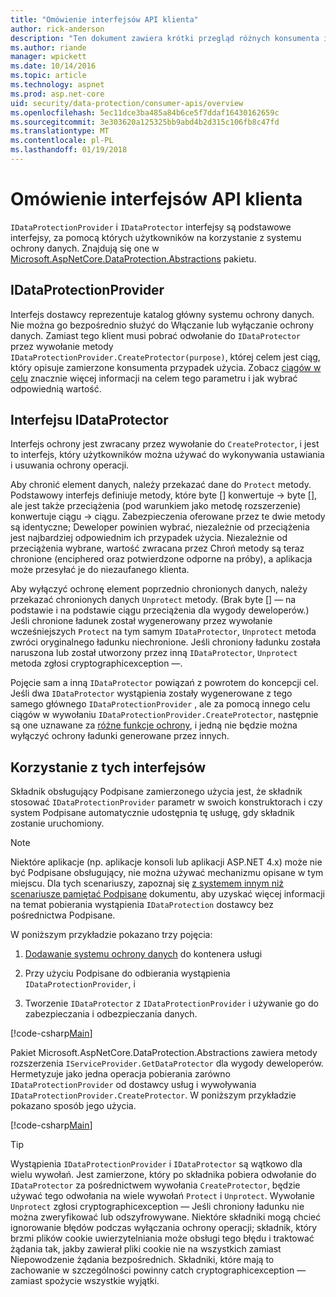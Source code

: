 ```yaml
---
title: "Omówienie interfejsów API klienta"
author: rick-anderson
description: "Ten dokument zawiera krótki przegląd różnych konsumenta interfejsami API dostępnymi w bibliotece platformy ASP.NET Core ochrony danych."
ms.author: riande
manager: wpickett
ms.date: 10/14/2016
ms.topic: article
ms.technology: aspnet
ms.prod: asp.net-core
uid: security/data-protection/consumer-apis/overview
ms.openlocfilehash: 5ec11dce3ba485a84b6ce5f7ddaf16430162659c
ms.sourcegitcommit: 3e303620a125325bb9abd4b2d315c106fb8c47fd
ms.translationtype: MT
ms.contentlocale: pl-PL
ms.lasthandoff: 01/19/2018
---
```

# <a name="consumer-apis-overview"></a>Omówienie interfejsów API klienta

`IDataProtectionProvider` i `IDataProtector` interfejsy są podstawowe interfejsy, za pomocą których użytkowników na korzystanie z systemu ochrony danych. Znajdują się one w [Microsoft.AspNetCore.DataProtection.Abstractions](https://www.nuget.org/packages/Microsoft.AspNetCore.DataProtection.Abstractions/) pakietu.

## <a name="idataprotectionprovider"></a>IDataProtectionProvider

Interfejs dostawcy reprezentuje katalog główny systemu ochrony danych. Nie można go bezpośrednio służyć do Włączanie lub wyłączanie ochrony danych. Zamiast tego klient musi pobrać odwołanie do `IDataProtector` przez wywołanie metody `IDataProtectionProvider.CreateProtector(purpose)`, której celem jest ciąg, który opisuje zamierzone konsumenta przypadek użycia. Zobacz [ciągów w celu](purpose-strings.md) znacznie więcej informacji na celem tego parametru i jak wybrać odpowiednią wartość.

## <a name="idataprotector"></a>Interfejsu IDataProtector

Interfejs ochrony jest zwracany przez wywołanie do `CreateProtector`, i jest to interfejs, który użytkowników można używać do wykonywania ustawiania i usuwania ochrony operacji.

Aby chronić element danych, należy przekazać dane do `Protect` metody. Podstawowy interfejs definiuje metody, które byte [] konwertuje -> byte [], ale jest także przeciążenia (pod warunkiem jako metodę rozszerzenie) konwertuje ciągu -> ciągu. Zabezpieczenia oferowane przez te dwie metody są identyczne; Deweloper powinien wybrać, niezależnie od przeciążenia jest najbardziej odpowiednim ich przypadek użycia. Niezależnie od przeciążenia wybrane, wartość zwracana przez Chroń metody są teraz chronione (enciphered oraz potwierdzone odporne na próby), a aplikacja może przesyłać je do niezaufanego klienta.

Aby wyłączyć ochronę element poprzednio chronionych danych, należy przekazać chronionych danych `Unprotect` metody. (Brak byte [] — na podstawie i na podstawie ciągu przeciążenia dla wygody deweloperów.) Jeśli chronione ładunek został wygenerowany przez wywołanie wcześniejszych `Protect` na tym samym `IDataProtector`, `Unprotect` metoda zwróci oryginalnego ładunku niechronione. Jeśli chroniony ładunku została naruszona lub został utworzony przez inną `IDataProtector`, `Unprotect` metoda zgłosi cryptographicexception —.

Pojęcie sam a inną `IDataProtector` powiązań z powrotem do koncepcji cel. Jeśli dwa `IDataProtector` wystąpienia zostały wygenerowane z tego samego głównego `IDataProtectionProvider` , ale za pomocą innego celu ciągów w wywołaniu `IDataProtectionProvider.CreateProtector`, następnie są one uznawane za [różne funkcje ochrony](purpose-strings.md), i jedną nie będzie można wyłączyć ochrony ładunki generowane przez innych.

## <a name="consuming-these-interfaces"></a>Korzystanie z tych interfejsów

Składnik obsługujący Podpisane zamierzonego użycia jest, że składnik stosować `IDataProtectionProvider` parametr w swoich konstruktorach i czy system Podpisane automatycznie udostępnia tę usługę, gdy składnik zostanie uruchomiony.

> [!NOTE]
> Niektóre aplikacje (np. aplikacje konsoli lub aplikacji ASP.NET 4.x) może nie być Podpisane obsługujący, nie można używać mechanizmu opisane w tym miejscu. Dla tych scenariuszy, zapoznaj się [z systemem innym niż scenariusze pamiętać Podpisane](../configuration/non-di-scenarios.md) dokumentu, aby uzyskać więcej informacji na temat pobierania wystąpienia `IDataProtection` dostawcy bez pośrednictwa Podpisane.

W poniższym przykładzie pokazano trzy pojęcia:

1. [Dodawanie systemu ochrony danych](../configuration/overview.md) do kontenera usługi

2. Przy użyciu Podpisane do odbierania wystąpienia `IDataProtectionProvider`, i

3. Tworzenie `IDataProtector` z `IDataProtectionProvider` i używanie go do zabezpieczania i odbezpieczania danych.

[!code-csharp[Main](../using-data-protection/samples/protectunprotect.cs?highlight=26,34,35,36,37,38,39,40)]

Pakiet Microsoft.AspNetCore.DataProtection.Abstractions zawiera metody rozszerzenia `IServiceProvider.GetDataProtector` dla wygody deweloperów. Hermetyzuje jako jedna operacja pobierania zarówno `IDataProtectionProvider` od dostawcy usług i wywoływania `IDataProtectionProvider.CreateProtector`. W poniższym przykładzie pokazano sposób jego użycia.

[!code-csharp[Main](./overview/samples/getdataprotector.cs?highlight=15)]

>[!TIP]
> Wystąpienia `IDataProtectionProvider` i `IDataProtector` są wątkowo dla wielu wywołań. Jest zamierzone, który po składnika pobiera odwołanie do `IDataProtector` za pośrednictwem wywołania `CreateProtector`, będzie używać tego odwołania na wiele wywołań `Protect` i `Unprotect`. Wywołanie `Unprotect` zgłosi cryptographicexception — Jeśli chroniony ładunku nie można zweryfikować lub odszyfrowywane. Niektóre składniki mogą chcieć ignorowanie błędów podczas wyłączania ochrony operacji; składnik, który brzmi plików cookie uwierzytelniania może obsługi tego błędu i traktować żądania tak, jakby zawierał pliki cookie nie na wszystkich zamiast Niepowodzenie żądania bezpośrednich. Składniki, które mają to zachowanie w szczególności powinny catch cryptographicexception — zamiast spożycie wszystkie wyjątki.

